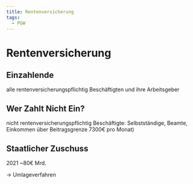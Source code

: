 ```yaml
---
title: Rentenversicherung
tags:
  - PGW
---
```

# Rentenversicherung

## Einzahlende

alle rentenversicherungspflichtig Beschäftigten und ihre Arbeitsgeber

## Wer Zahlt Nicht Ein?

nicht rentenversicherungspflichtig Beschäftigte: Selbstständige, Beamte, Einkommen über Beitragsgrenze 7300€ pro Monat)

## Staatlicher Zuschuss

2021 ~80€ Mrd.

→ Umlageverfahren